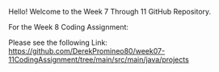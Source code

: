 Hello! Welcome to the Week 7 Through 11 GitHub Repository.

For the Week 8 Coding Assignment:

Please see the following Link:
https://github.com/DerekPromineo80/week07-11CodingAssignment/tree/main/src/main/java/projects


